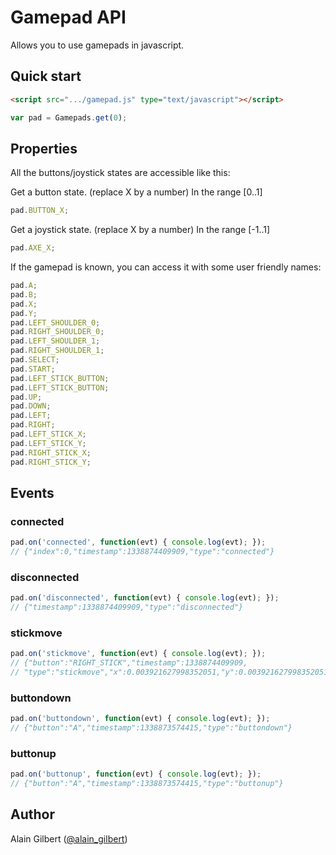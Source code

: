 # Gamepad API

Allows you to use gamepads in javascript.

## Quick start

```html
<script src=".../gamepad.js" type="text/javascript"></script>
```

```js
var pad = Gamepads.get(0);
```

## Properties

All the buttons/joystick states are accessible like this:

Get a button state. (replace X by a number) In the range [0..1]

```js
pad.BUTTON_X;
```

Get a joystick state. (replace X by a number) In the range [-1..1]

```js
pad.AXE_X;
```


If the gamepad is known, you can access it with some user friendly names:

```js
pad.A;
pad.B;
pad.X;
pad.Y;
pad.LEFT_SHOULDER_0;
pad.RIGHT_SHOULDER_0;
pad.LEFT_SHOULDER_1;
pad.RIGHT_SHOULDER_1;
pad.SELECT;
pad.START;
pad.LEFT_STICK_BUTTON;
pad.LEFT_STICK_BUTTON;
pad.UP;
pad.DOWN;
pad.LEFT;
pad.RIGHT;
pad.LEFT_STICK_X;
pad.LEFT_STICK_Y;
pad.RIGHT_STICK_X;
pad.RIGHT_STICK_Y;
```


## Events

### connected

```js
pad.on('connected', function(evt) { console.log(evt); });
// {"index":0,"timestamp":1338874409909,"type":"connected"}
```

### disconnected

```js
pad.on('disconnected', function(evt) { console.log(evt); });
// {"timestamp":1338874409909,"type":"disconnected"}
```

### stickmove

```js
pad.on('stickmove', function(evt) { console.log(evt); });
// {"button":"RIGHT_STICK","timestamp":1338874409909,
// "type":"stickmove","x":0.003921627998352051,"y":0.003921627998352051}
```

### buttondown

```js
pad.on('buttondown', function(evt) { console.log(evt); });
// {"button":"A","timestamp":1338873574415,"type":"buttondown"}
```

### buttonup

```js
pad.on('buttonup', function(evt) { console.log(evt); });
// {"button":"A","timestamp":1338873574415,"type":"buttonup"}
```

## Author

Alain Gilbert ([@alain_gilbert](https://twitter.com/alain_gilbert))
